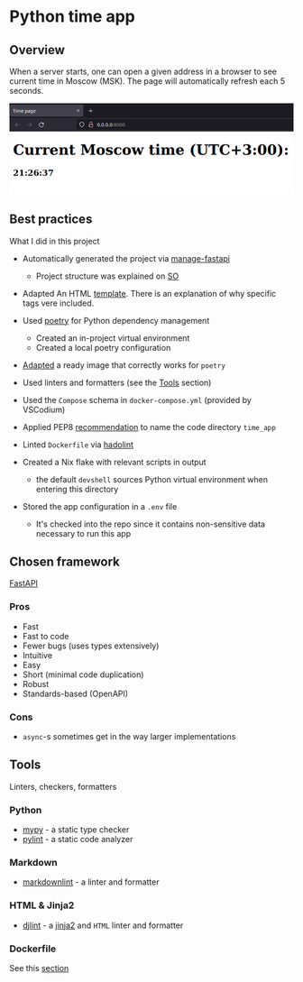 # Python time app

## Overview

When a server starts, one can open a given address in a browser to see current time in Moscow (MSK). The page will automatically refresh each 5 seconds.

![demo](README/demo.png)

## Best practices

What I did in this project

- Automatically generated the project via [manage-fastapi](https://github.com/ycd/manage-fastapi)
  - Project structure was explained on [SO](https://stackoverflow.com/a/64987404)

- Adapted An HTML [template](https://www.freecodecamp.org/news/html-starter-template-a-basic-html5-boilerplate-for-index-html/). There is an explanation of why specific tags vere included.

- Used [poetry](https://python-poetry.org/) for Python dependency management
  - Created an in-project virtual environment
  - Created a local poetry configuration

- [Adapted](https://github.com/svx/poetry-fastapi-docker) a ready image that correctly works for `poetry`

- Used linters and formatters (see the [Tools](./PYTHON.md#tools) section)

- Used the `Compose` schema in `docker-compose.yml` (provided by VSCodium)

- Applied PEP8 [recommendation](https://peps.python.org/pep-0008/#package-and-module-names) to name the code directory `time_app`

- Linted `Dockerfile` via [hadolint](https://github.com/hadolint/hadolint)

- Created a Nix flake with relevant scripts in output
  - the default `devshell` sources Python virtual environment when entering this directory

- Stored the app configuration in a `.env` file
  - It's checked into the repo since it contains non-sensitive data necessary to run this app

## Chosen framework

[FastAPI](https://fastapi.tiangolo.com/)

### Pros

- Fast
- Fast to code
- Fewer bugs (uses types extensively)
- Intuitive
- Easy
- Short (minimal code duplication)
- Robust
- Standards-based (OpenAPI)

### Cons

- `async`-s sometimes get in the way
 larger implementations

## Tools

Linters, checkers, formatters

### Python

- [mypy](https://github.com/python/mypy) - a static type checker
- [pylint](https://github.com/PyCQA/pylint) - a static code analyzer

### Markdown

- [markdownlint](https://github.com/DavidAnson/markdownlint) - a linter and formatter

### HTML & Jinja2

- [djlint](https://www.djlint.com/) - a [jinja2](https://jinja.palletsprojects.com/en/3.1.x/templates/) and `HTML` linter and formatter

### Dockerfile

See this [section](../README.md#docker)